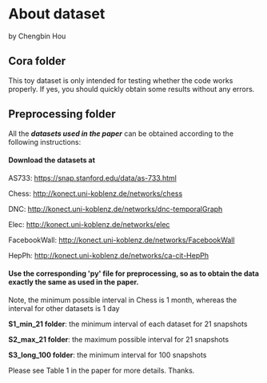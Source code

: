 # About dataset
by Chengbin Hou

## Cora folder
This toy dataset is only intended for testing whether the code works properly.
If yes, you should quickly obtain some results without any errors.


## Preprocessing folder
All the ***datasets used in the paper*** can be obtained according to the following instructions:

#### Download the datasets at

AS733: https://snap.stanford.edu/data/as-733.html

Chess: http://konect.uni-koblenz.de/networks/chess

DNC: http://konect.uni-koblenz.de/networks/dnc-temporalGraph

Elec: http://konect.uni-koblenz.de/networks/elec

FacebookWall: http://konect.uni-koblenz.de/networks/FacebookWall

HepPh: http://konect.uni-koblenz.de/networks/ca-cit-HepPh


#### Use the corresponding 'py' file for preprocessing, so as to obtain the data exactly the same as used in the paper.

Note, the minimum possible interval in Chess is 1 month, whereas the interval for other datasets is 1 day

**S1_min_21 folder**: the minimum interval of each dataset for 21 snapshots

**S2_max_21 folder**: the maximum possible interval for 21 snapshots

**S3_long_100 folder**: the minimum interval for 100 snapshots

Please see Table 1 in the paper for more details. Thanks.